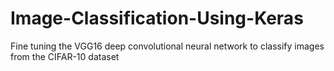 # Image-Classification-Using-Keras
Fine tuning the VGG16 deep convolutional neural network to classify images from the CIFAR-10 dataset
